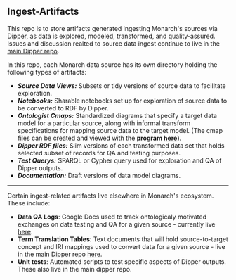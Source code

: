 ## Ingest-Artifacts

This repo is to store artifacts generated ingesting Monarch's sources via Dipper,
 as data is explored, modeled, transformed, and quality-assured.
 Issues and discussion realted to source data ingest continue to live in the [main Dipper repo](https://github.com/monarch-initiative/dipper). 

In this repo, each Monarch data source has its own directory holding the following types of artifacts:
  
 - _**Source Data Views:**_  Subsets or tidy versions of source data to facilitate exploration.
 - _**Notebooks:**_   Sharable notebooks set up for exploration of source data to be converted to RDF by Dipper.
 - _**Ontologist Cmaps:**_   Standardized diagrams that specify a target data model for a particular source, along with informal transform specifications for mapping source data to the target model. (The cmap files can be created and viewed with the **program [here](http://cmap.ihmc.us/))**.
 - _**Dipper RDF files:**_  Slim versions of each transformed data set that holds selected subset of records for QA and testing purposes.
 - _**Test Querys:**_   SPARQL or Cypher query used for exploration and QA of Dipper outputs. 
 - _**Documentation:**_  Draft versions of data model diagrams.
 
 -----------
 
 Certain ingest-related artifacts live elsewhere in Monarch's ecosystem. These include:  
 - **Data QA Logs**: Google Docs used to track ontologicaly motivated exchanges on data testing and QA for a given source - currently live [here](https://drive.google.com/drive/u/0/folders/0ByKzIoedGeqJVHlxY0x5QXRVT0U).  
 - **Term Translation Tables**: Text documents that will hold source-to-target concept and IRI mappings used to convert data for a given source - live in the main Dipper repo [here](https://github.com/monarch-initiative/dipper/tree/master/translationtable).  
 - **Unit tests**: Automated scripts to test specific aspects of Dipper outputs. These also live in the main dipper repo.  
